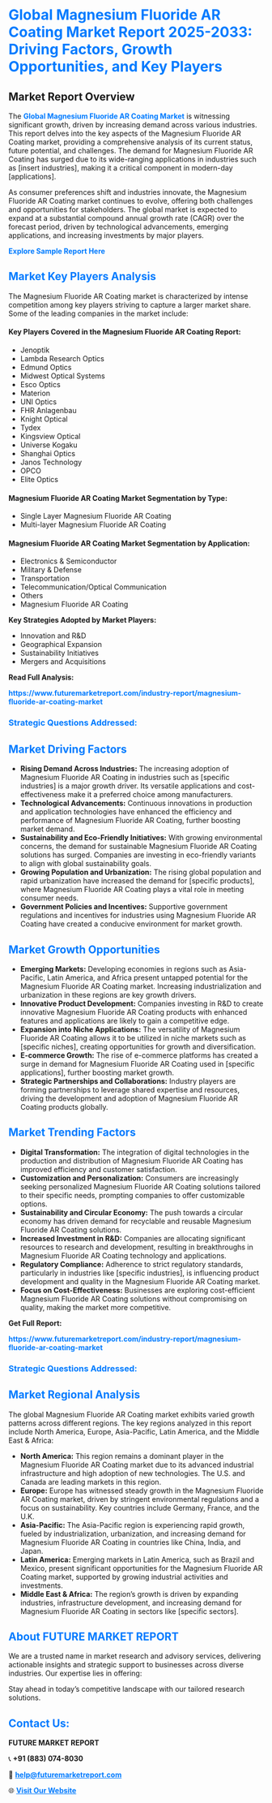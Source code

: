 <h1 style="color: #007BFF;">Global Magnesium Fluoride AR Coating Market Report 2025-2033: Driving Factors, Growth Opportunities, and Key Players</h1>

<section id="overview">
<h2>Market Report Overview</h2>
<p>The <a href="https://www.futuremarketreport.com/industry-report/magnesium-fluoride-ar-coating-market" style="color: #007BFF; text-decoration: none;"><strong>Global Magnesium Fluoride AR Coating Market</strong></a> is witnessing significant growth, driven by increasing demand across various industries. This report delves into the key aspects of the Magnesium Fluoride AR Coating market, providing a comprehensive analysis of its current status, future potential, and challenges. The demand for Magnesium Fluoride AR Coating has surged due to its wide-ranging applications in industries such as [insert industries], making it a critical component in modern-day [applications].</p>
<p>As consumer preferences shift and industries innovate, the Magnesium Fluoride AR Coating market continues to evolve, offering both challenges and opportunities for stakeholders. The global market is expected to expand at a substantial compound annual growth rate (CAGR) over the forecast period, driven by technological advancements, emerging applications, and increasing investments by major players.</p>
</section>

<section id="overview">
<p><a href="https://www.futuremarketreport.com/request-sample/reportId=112883" style="color: #007BFF; text-decoration: none;"><strong>Explore Sample Report Here</strong></a></p>
</section>

<section id="key-players">
<h2 style="color: #007BFF;">Market Key Players Analysis</h2>
<p>The Magnesium Fluoride AR Coating market is characterized by intense competition among key players striving to capture a larger market share. Some of the leading companies in the market include:</p>
<h4>Key Players Covered in the Magnesium Fluoride AR Coating Report:</h4>
<ul><li>Jenoptik</li><li>Lambda Research Optics</li><li>Edmund Optics</li><li>Midwest Optical Systems</li><li>Esco Optics</li><li>Materion</li><li>UNI Optics</li><li>FHR Anlagenbau</li><li>Knight Optical</li><li>Tydex</li><li>Kingsview Optical</li><li>Universe Kogaku</li><li>Shanghai Optics</li><li>Janos Technology</li><li>OPCO</li><li>Elite Optics</li></ul>
<h4>Magnesium Fluoride AR Coating Market Segmentation by Type:</h4>
<ul><li>Single Layer Magnesium Fluoride AR Coating</li><li>Multi-layer Magnesium Fluoride AR Coating</li></ul>

<h4>Magnesium Fluoride AR Coating Market Segmentation by Application:</h4>
<ul><li>Electronics &amp; Semiconductor</li><li>Military &amp; Defense</li><li>Transportation</li><li>Telecommunication/Optical Communication</li><li>Others</li><li>Magnesium Fluoride AR Coating</li></ul>
<p><strong>Key Strategies Adopted by Market Players:</strong></p>
<ul>
<li>Innovation and R&D</li>
<li>Geographical Expansion</li>
<li>Sustainability Initiatives</li>
<li>Mergers and Acquisitions</li>
</ul>
</section>

<section>
<p><strong>Read Full Analysis: </strong></p><a href="https://www.futuremarketreport.com/industry-report/magnesium-fluoride-ar-coating-market" style="color: #007BFF; text-decoration: none;"><strong>https://www.futuremarketreport.com/industry-report/magnesium-fluoride-ar-coating-market</strong></a>
<h3 style="color: #007BFF;">Strategic Questions Addressed:</h3>
</section>

<section id="driving-factors">
<h2 style="color: #007BFF;">Market Driving Factors</h2>
<ul>
<li><strong>Rising Demand Across Industries:</strong> The increasing adoption of Magnesium Fluoride AR Coating in industries such as [specific industries] is a major growth driver. Its versatile applications and cost-effectiveness make it a preferred choice among manufacturers.</li>
<li><strong>Technological Advancements:</strong> Continuous innovations in production and application technologies have enhanced the efficiency and performance of Magnesium Fluoride AR Coating, further boosting market demand.</li>
<li><strong>Sustainability and Eco-Friendly Initiatives:</strong> With growing environmental concerns, the demand for sustainable Magnesium Fluoride AR Coating solutions has surged. Companies are investing in eco-friendly variants to align with global sustainability goals.</li>
<li><strong>Growing Population and Urbanization:</strong> The rising global population and rapid urbanization have increased the demand for [specific products], where Magnesium Fluoride AR Coating plays a vital role in meeting consumer needs.</li>
<li><strong>Government Policies and Incentives:</strong> Supportive government regulations and incentives for industries using Magnesium Fluoride AR Coating have created a conducive environment for market growth.</li>
</ul>
</section>

<section id="growth-opportunities">
<h2 style="color: #007BFF;">Market Growth Opportunities</h2>
<ul>
<li><strong>Emerging Markets:</strong> Developing economies in regions such as Asia-Pacific, Latin America, and Africa present untapped potential for the Magnesium Fluoride AR Coating market. Increasing industrialization and urbanization in these regions are key growth drivers.</li>
<li><strong>Innovative Product Development:</strong> Companies investing in R&D to create innovative Magnesium Fluoride AR Coating products with enhanced features and applications are likely to gain a competitive edge.</li>
<li><strong>Expansion into Niche Applications:</strong> The versatility of Magnesium Fluoride AR Coating allows it to be utilized in niche markets such as [specific niches], creating opportunities for growth and diversification.</li>
<li><strong>E-commerce Growth:</strong> The rise of e-commerce platforms has created a surge in demand for Magnesium Fluoride AR Coating used in [specific applications], further boosting market growth.</li>
<li><strong>Strategic Partnerships and Collaborations:</strong> Industry players are forming partnerships to leverage shared expertise and resources, driving the development and adoption of Magnesium Fluoride AR Coating products globally.</li>
</ul>
</section>

<section id="trending-factors">
<h2 style="color: #007BFF;">Market Trending Factors</h2>
<ul>
<li><strong>Digital Transformation:</strong> The integration of digital technologies in the production and distribution of Magnesium Fluoride AR Coating has improved efficiency and customer satisfaction.</li>
<li><strong>Customization and Personalization:</strong> Consumers are increasingly seeking personalized Magnesium Fluoride AR Coating solutions tailored to their specific needs, prompting companies to offer customizable options.</li>
<li><strong>Sustainability and Circular Economy:</strong> The push towards a circular economy has driven demand for recyclable and reusable Magnesium Fluoride AR Coating solutions.</li>
<li><strong>Increased Investment in R&D:</strong> Companies are allocating significant resources to research and development, resulting in breakthroughs in Magnesium Fluoride AR Coating technology and applications.</li>
<li><strong>Regulatory Compliance:</strong> Adherence to strict regulatory standards, particularly in industries like [specific industries], is influencing product development and quality in the Magnesium Fluoride AR Coating market.</li>
<li><strong>Focus on Cost-Effectiveness:</strong> Businesses are exploring cost-efficient Magnesium Fluoride AR Coating solutions without compromising on quality, making the market more competitive.</li>
</ul>
</section>

<section>
<p><strong>Get Full Report: </strong></p><a href="https://www.futuremarketreport.com/industry-report/magnesium-fluoride-ar-coating-market" style="color: #007BFF; text-decoration: none;"><strong>https://www.futuremarketreport.com/industry-report/magnesium-fluoride-ar-coating-market</strong></a>
<h3 style="color: #007BFF;">Strategic Questions Addressed:</h3>
</section>


<section id="regional-analysis">
<h2 style="color: #007BFF;">Market Regional Analysis</h2>
<p>The global Magnesium Fluoride AR Coating market exhibits varied growth patterns across different regions. The key regions analyzed in this report include North America, Europe, Asia-Pacific, Latin America, and the Middle East & Africa:</p>
<ul>
<li><strong>North America:</strong> This region remains a dominant player in the Magnesium Fluoride AR Coating market due to its advanced industrial infrastructure and high adoption of new technologies. The U.S. and Canada are leading markets in this region.</li>
<li><strong>Europe:</strong> Europe has witnessed steady growth in the Magnesium Fluoride AR Coating market, driven by stringent environmental regulations and a focus on sustainability. Key countries include Germany, France, and the U.K.</li>
<li><strong>Asia-Pacific:</strong> The Asia-Pacific region is experiencing rapid growth, fueled by industrialization, urbanization, and increasing demand for Magnesium Fluoride AR Coating in countries like China, India, and Japan.</li>
<li><strong>Latin America:</strong> Emerging markets in Latin America, such as Brazil and Mexico, present significant opportunities for the Magnesium Fluoride AR Coating market, supported by growing industrial activities and investments.</li>
<li><strong>Middle East & Africa:</strong> The region’s growth is driven by expanding industries, infrastructure development, and increasing demand for Magnesium Fluoride AR Coating in sectors like [specific sectors].</li>
</ul>
</section>

<footer>
<h2 style="color: #007BFF;">About FUTURE MARKET REPORT</h2>
<p>We are a trusted name in market research and advisory services, delivering actionable insights and strategic support to businesses across diverse industries. Our expertise lies in offering:</p>

<p>Stay ahead in today’s competitive landscape with our tailored research solutions.</p>

<h2 style="color: #007BFF;">Contact Us:</h2>
<p><strong>FUTURE MARKET REPORT</strong></p>
<p>📞 <strong>+91 (883) 074-8030</strong></p>
<p>📧 <strong><a href="mailto:help@futuremarketreport.com" style="color: #007BFF;">help@futuremarketreport.com</a></strong></p>
<p>🌐 <strong><a href="https://www.futuremarketreport.com/" style="color: #007BFF;">Visit Our Website</a></strong></p>
</footer>